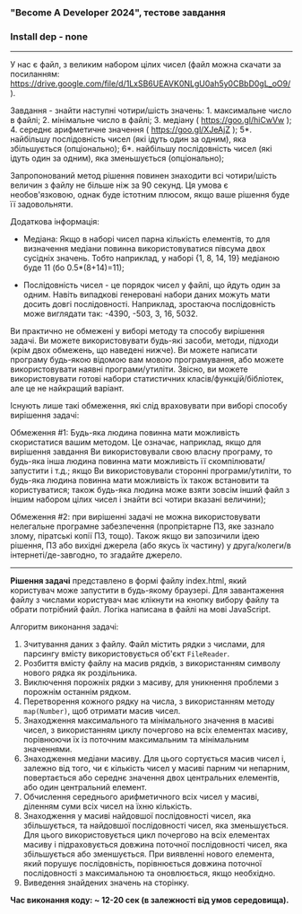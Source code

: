 ### "Become A Developer 2024", тестове завдання

### Install dep - none

<hr>

У нас є файл, з  великим набором цілих чисел (файл можна скачати за посиланням: https://drive.google.com/file/d/1LxSB6UEAVK0NLgU0ah5y0CBbD0gL_oO9/ ).

Завдання - знайти наступні чотири/шість значень:
    1. максимальне число в файлі;
    2. мінімальне число в файлі;
    3. медіану ( https://goo.gl/hiCwVw );
    4. середнє арифметичне значення ( https://goo.gl/XJeAjZ );
    5*. найбільшу послідовність чисел (які ідуть один за одним), яка збільшується (опціонально);
    6*. найбільшу послідовність чисел (які ідуть один за одним), яка зменьшується (опціонально);

Запропонований метод рішення повинен знаходити всі чотири/шість величин з файлу не більше ніж за 90 секунд. Ця умова є необов'язковою, однак буде істотним плюсом, якщо ваше рішення буде її задовольняти.

Додаткова інформація:
- Медіана: Якщо в наборі чисел парна кількість елементів, то для визначення медіани повинна використовуватися півсума двох сусідніх значень. Тобто наприклад, у наборі {1, 8, 14, 19} медіаною буде 11 (бо 0.5*(8+14)=11);

- Послідовність чисел - це порядок чисел у файлі, що йдуть один за одним. Навіть випадкові генеровані набори даних можуть мати досить довгі послідовності. Наприклад, зростаюча послідовність може виглядати так: -4390, -503, 3, 16, 5032.

Ви практично не обмежені у виборі методу та способу вирішення задачі. Ви можете використовувати будь-які засоби, методи, підходи (крім двох обмежень, що наведені нижче). Ви можете написати програму будь-якою відомою вам мовою програмування, або можете використовувати наявні програми/утиліти. Звісно, ви можете використовувати готові набори статистичних класів/функцій/бібліотек, але це не найкращий варіант.

Існують лише такі обмеження, які слід враховувати при виборі способу вирішення задачі:

Обмеження #1:
Будь-яка людина повинна мати можливість скористатися вашим методом. Це означає, наприклад, якщо для вирішення завдання Ви використовували свою власну програму, то будь-яка інша людина повинна мати можливість її скомпілювати/запустити і т.д.; якщо Ви використовували сторонні програми/утиліти, то будь-яка людина повинна мати можливість їх також встановити та користуватися; також будь-яка людина може взяти зовсім інший файл з іншим набором цілих чисел і знайти всі чотири вказані величини);
    
Обмеження #2:
при вирішенні задачі не можна використовувати нелегальне програмне забезпечення (пропрієтарне ПЗ, яке зазнало злому, піратські копії ПЗ, тощо). Також якщо ви запозичили ідею рішення, ПЗ або вихідні джерела (або якусь їх частину) у друга/колеги/в інтернеті/де-завгодно, то згадайте джерело.

<hr>

**Рішення задачі** представлено в формі файлу index.html, який користувач може запустити в будь-якому браузері. Для завантаження файлу з числами користувач має клікнути на кнопку вибору файлу та обрати потрібний файл. Логіка написана в файлі на мові JavaScript. 

Алгоритм виконання задачі:

1. Зчитування даних з файлу. Файл містить рядки з числами, для парсингу вмісту використовується об'єкт `FileReader`.  
2. Розбиття вмісту файлу на масив рядків, з використанням символу нового рядка як роздільника.  
3. Виключення порожніх рядки з масиву, для уникнення проблеми з порожнім останнім рядком. 
4. Перетворення кожного рядку на числа, з використанням методу `map(Number)`, щоб отримати масив чисел.
5. Знаходження максимального та мінімального значення в масиві чисел, з використанням циклу почергово на всіх елементах масиву, порівнюючи їх із поточним максимальним та мінімальним значеннями.  
6. Знаходження медіани масиву. Для цього сортується масив чисел і, залежно від того, чи є кількість чисел у масиві парним чи непарним, повертається або середнє значення двох центральних елементів, або один центральний елемент.  
7. Обчислення середнього арифметичного всіх чисел у масиві, діленням суми всіх чисел на їхню кількість.
8. Знаходження у масиві найдовшої послідовності чисел, яка збільшується, та найдовшої послідовності чисел, яка зменьшується. Для цього використовується цикл почергово на всіх елементах масиву і підраховується довжина поточної послідовності чисел, яка збільшується або зменшується. При виявленні нового елемента, який порушує послідовність, порівнюється довжина поточної послідовності з максимальною та оновлюється, якщо необхідно.  
9. Виведення знайдених значень на сторінку.

**Час виконання коду: ~ 12-20 сек (в залежності від умов середовища).**
